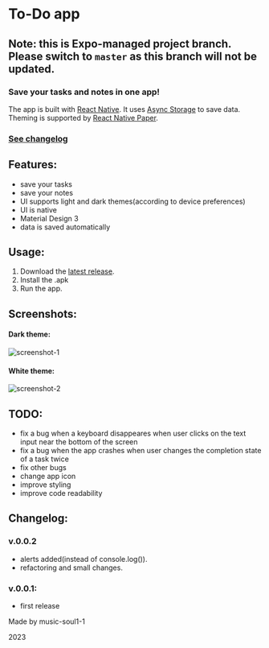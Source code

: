 # To-Do app

## Note: this is Expo-managed project branch. Please switch to `master` as this branch will not be updated.

### Save your tasks and notes in one app!
The app is built with [React Native](https://reactnative.dev/).
It uses [Async Storage](https://react-native-async-storage.github.io/async-storage/) to save data.
Theming is supported by [React Native Paper](https://reactnativepaper.com/).

### [See changelog](https://github.com/music-soul1-1/to-do-app#changelog)

## Features:
* save your tasks
* save your notes
* UI supports light and dark themes(according to device preferences)
* UI is native
* Material Design 3
* data is saved automatically

## Usage:
1. Download the [latest release](https://github.com/music-soul1-1/to-do-app/releases).
2. Install the .apk
3. Run the app.

## Screenshots:

#### Dark theme:
![screenshot-1](https://user-images.githubusercontent.com/72669184/235497284-63635ed7-65b5-4934-80e7-31dcb0ae691f.jpg)
#### White theme:
![screenshot-2](https://user-images.githubusercontent.com/72669184/235497290-4255c0e5-6c9c-4c08-b33e-6f663d485f96.jpg)


## TODO:
* fix a bug when a keyboard disappeares when user clicks on the text input near the bottom of the screen
* fix a bug when the app crashes when user changes the completion state of a task twice
* fix other bugs
* change app icon
* improve styling
* improve code readability

## Changelog:

### v.0.0.2
* alerts added(instead of console.log()).
* refactoring and small changes.

### v.0.0.1:
* first release


Made by music-soul1-1

2023

